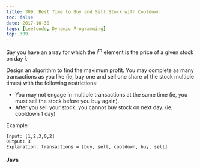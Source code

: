 ```yaml
---
title: 309. Best Time to Buy and Sell Stock with Cooldown
toc: false
date: 2017-10-30
tags: [Leetcode, Dynamic Programming]
top: 309
---
```


Say you have an array for which the $i^{th}$ element is the price of a given stock on day $i$.

Design an algorithm to find the maximum profit. You may complete as many transactions as you like (ie, buy one and sell one share of the stock multiple times) with the following restrictions:

* You may not engage in multiple transactions at the same time (ie, you must sell the stock before you buy again).
* After you sell your stock, you cannot buy stock on next day. (ie, cooldown 1 day)

Example:

```
Input: [1,2,3,0,2]
Output: 3 
Explanation: transactions = [buy, sell, cooldown, buy, sell]
```


#### Java
